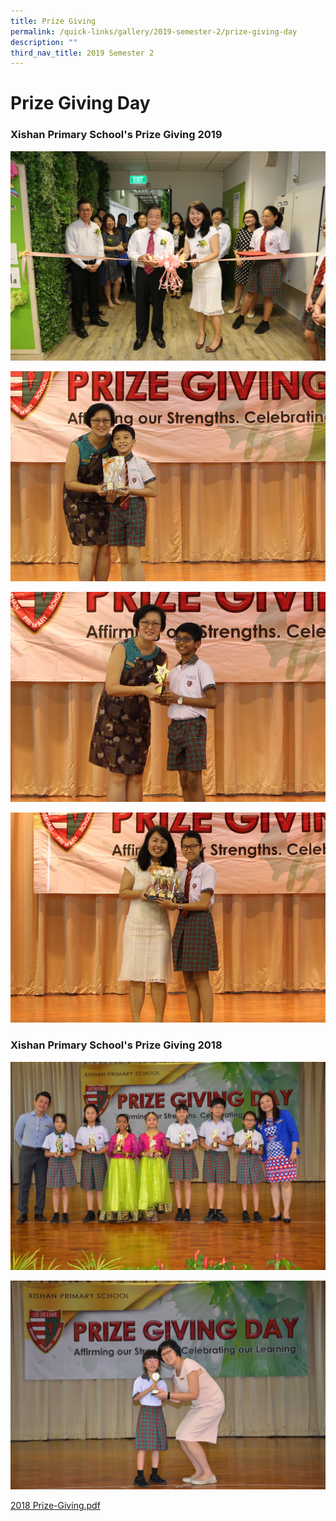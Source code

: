 ```yaml
---
title: Prize Giving
permalink: /quick-links/gallery/2019-semester-2/prize-giving-day
description: ""
third_nav_title: 2019 Semester 2
---
```

# **Prize Giving Day**

  

### Xishan Primary School's Prize Giving 2019

![](/images/Prize%20Giving%20(0).jpg)

![](/images/001PG.jpg)

![](/images/051PG.jpg)

![](/images/098PG.jpg)

### Xishan Primary School's Prize Giving 2018

![](/images/Prize%20Giving%202018%20Photos%20(102).jpg)

![](/images/Prize%20Giving%202018%20Photos%20(10).jpg)

[2018 Prize-Giving.pdf](/files/2018%20Prize-Giving.pdf)